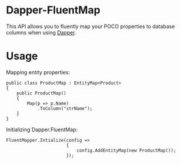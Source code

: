 Dapper-FluentMap
================

This API allows you to fluently map your POCO properties to database columns when using [Dapper](https://github.com/SamSaffron/dapper-dot-net/).

Usage
========
Mapping entity properties:
```
public class ProductMap : EntityMap<Product>
{
	public ProductMap()
	{
		Map(p => p.Name)
			.ToColumn("strName");
	}
}
```
    
Initializing Dapper.FluentMap:

```
FluentMapper.Intialize(config =>
					   {
						   config.AddEntityMap(new ProductMap());
					   });
```

